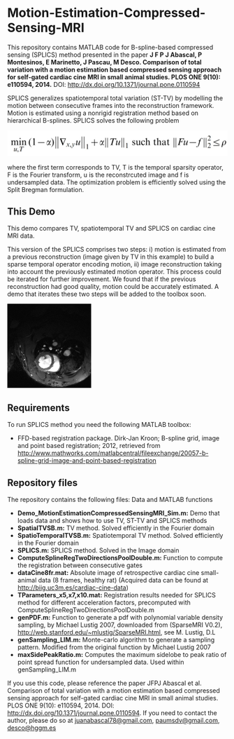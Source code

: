 # Motion-Estimation-Compressed-Sensing-MRI

This repository contains MATLAB code for B-spline-based compressed sensing (SPLICS) method presented in the paper **J F P J Abascal, P Montesinos, E Marinetto, J Pascau, M Desco. Comparison of total variation with a motion estimation based compressed sensing approach for self-gated cardiac cine MRI in small animal studies. PLOS ONE 9(10): e110594, 2014.** DOI: http://dx.doi.org/10.1371/journal.pone.0110594

SPLICS generalizes spatiotemporal total variation (ST-TV) by modelling the motion between consecutive frames into the reconstruction framework. Motion is estimated using a nonrigid registration method based on hierarchical B-splines. SPLICS solves the following problem 

![](https://github.com/HGGM-LIM/Motion-Estimation-Compressed-Sensing-MRI/blob/master/SPLICSFormula.jpg)

where the first term corresponds to TV, T is the temporal sparsity operator, F is the Fourier transform, u is the reconstrcuted image and f is undersampled data.
The optimization problem is efficiently solved using the Split Bregman formulation.

## This Demo
This demo compares TV, spatiotemporal TV and SPLICS on cardiac cine MRI data. 

This version of the SPLICS comprises two steps: i) motion is estimated from a previous reconstruction (image given by TV in this example) to build a sparse temporal operator encoding motion, ii) image reconstruction taking into account the previously estimated motion operator. This process could be iterated for further improvement. We found that if the previous reconstruction had good quality, motion could be accurately estimated. A demo that iterates these two steps will be added to the toolbox soon. 

![Cardiac cine data set](https://github.com/HGGM-LIM/Motion-Estimation-Compressed-Sensing-MRI/blob/master/dataCine8fr.gif)

## Requirements
To run SPLICS method you need the following MATLAB toolbox: 
- FFD-based registration package. Dirk-Jan Kroon; B-spline grid, image and point based registration; 2012, retrieved from http://www.mathworks.com/matlabcentral/fileexchange/20057-b-spline-grid-image-and-point-based-registration

## Repository files

The repository contains the following files:
Data and MATLAB functions

- **Demo_MotionEstimationCompressedSensingMRI_Sim.m:** Demo that loads data and shows how to use TV, ST-TV and SPLICS methods
- **SpatialTVSB.m:** TV method. Solved efficiently in the Fourier domain 
- **SpatioTemporalTVSB.m:** Spatiotemporal TV method. Solved efficiently in the Fourier domain 
- **SPLICS.m:** SPLICS method. Solved in the Image domain 
- **ComputeSplineRegTwoDirectionsPoolDouble.m:** Function to compute the registration between consecutive gates
- **dataCine8fr.mat:** Absolute image of retrospective cardiac cine small-animal data (8 frames, healthy rat) (Acquired data can be found at http://biig.uc3m.es/cardiac-cine-data)
- **TParameters_x5,x7,x10.mat:** Registration results needed for SPLICS method for different acceleration factors, precomputed with ComputeSplineRegTwoDirectionsPoolDouble.m
- **genPDF.m:** Function to generate a pdf with polynomial variable density sampling, by Michael Lustig 2007, downloaded from (SparseMRI V0.2), http://web.stanford.edu/~mlustig/SparseMRI.html, see M. Lustig, D.L
- **genSampling_LIM.m:** Monte-carlo algorithm to generate a sampling pattern. Modified from the original function by Michael Lustig 2007
- **maxSidePeakRatio.m:** Computes the maximum sidelobe to peak ratio of point spread function for undersampled data. Used within genSampling_LIM.m

If you use this code, please reference the paper JFPJ Abascal et al. Comparison of total variation with a motion estimation based compressed sensing approach for self-gated cardiac cine MRI in small animal studies. PLOS ONE 9(10): e110594, 2014. DOI: http://dx.doi.org/10.1371/journal.pone.0110594.   If you need to contact the author, please do so at  juanabascal78@gmail.com, paumsdv@gmail.com, desco@hggm.es
